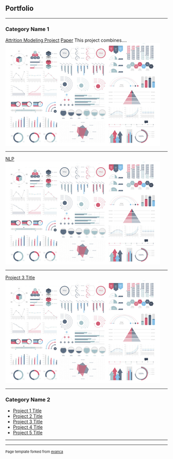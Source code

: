## Portfolio

---

### Category Name 1 

[Attrition Modeling Project](/Notebooks/Models.ipynb)
[Paper](/Notebooks/Models.ipynb)
This project combines....
<img src="images/dummy_thumbnail.jpg?raw=true"/>

---
[NLP](/NLP/W266_Final_Project_Papale.ipynb)
<img src="images/dummy_thumbnail.jpg?raw=true"/>

---
[Project 3 Title](http://example.com/)
<img src="images/dummy_thumbnail.jpg?raw=true"/>

---

### Category Name 2

- [Project 1 Title](http://example.com/)
- [Project 2 Title](http://example.com/)
- [Project 3 Title](http://example.com/)
- [Project 4 Title](http://example.com/)
- [Project 5 Title](http://example.com/)

---




---
<p style="font-size:11px">Page template forked from <a href="https://github.com/evanca/quick-portfolio">evanca</a></p>
<!-- Remove above link if you don't want to attibute -->

